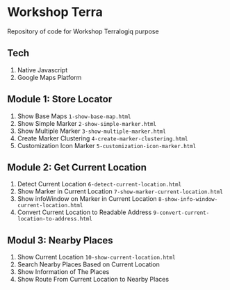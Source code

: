 # Workshop Terra

Repository of code for Workshop Terralogiq purpose

## Tech
1. Native Javascript
2. Google Maps Platform

## Module 1: Store Locator
1. Show Base Maps `1-show-base-map.html`
2. Show Simple Marker `2-show-simple-marker.html`
3. Show Multiple Marker `3-show-multiple-marker.html`
4. Create Marker Clustering `4-create-marker-clustering.html`
5. Customization Icon Marker `5-customization-icon-marker.html`

## Module 2: Get Current Location
1. Detect Current Location `6-detect-current-location.html`
2. Show Marker in Current Location `7-show-marker-current-location.html`
3. Show infoWindow on Marker in Current Location `8-show-info-window-current-location.html`
4. Convert Current Location to Readable Address `9-convert-current-location-to-address.html`

## Modul 3: Nearby Places
1. Show Current Location `10-show-current-location.html`
2. Search Nearby Places Based on Current Location
3. Show Information of The Places
4. Show Route From Current Location to Nearby Places